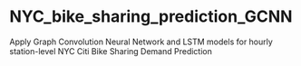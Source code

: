 # NYC_bike_sharing_prediction_GCNN
Apply Graph Convolution Neural Network and LSTM models for hourly station-level NYC Citi Bike Sharing Demand Prediction
